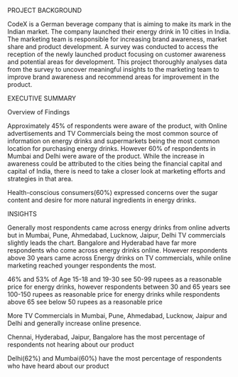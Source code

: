 PROJECT BACKGROUND

CodeX is a German beverage company that is aiming to make its mark in the Indian market. The company launched their energy drink in 10 cities in India. The marketing team is responsible for increasing brand awareness, market share and product development. A survey was conducted to access the reception of the newly launched product focusing on customer awareness and potential areas for development. This project thoroughly analyses data from the survey to uncover meaningful insights to the marketing team to improve brand awareness and recommend areas for improvement in the product.

EXECUTIVE SUMMARY

Overview of Findings

Approximately 45% of respondents were aware of the product, with Online advertisements and TV Commercials being the most common source of information on energy drinks and supermarkets being the most common location for purchasing energy drinks. However 60% of respondents in Mumbai and Delhi were aware of the product. While the increase in awareness could be attributed to the cities being the financial capital and capital of India, there is need to take a closer look at marketing efforts and strategies in that area.

Health-conscious consumers(60%) expressed concerns over the sugar content and desire for more natural ingredients in energy drinks.

INSIGHTS

Generally most respondents came across energy drinks from online adverts but in Mumbai, Pune, Ahmedabad, Lucknow, Jaipur, Delhi TV commercials slightly leads the chart. Bangalore and Hyderabad have far more respondents who come across energy drinks online. 
However respondents above 30 years came across Energy drinks on TV commercials, while online marketing reached younger respondents the most.

46% and 53% of Age 15-18 and 19-30 see 50-99 rupees as a reasonable price for energy drinks, however respondents between 30 and 65 years see 100-150 rupees as reasonable price for energy drinks while respondents above 65 see below 50 rupees as a reasonable price

More TV Commercials in Mumbai, Pune, Ahmedabad, Lucknow, Jaipur and Delhi and generally increase online presence.

Chennai, Hyderabad, Jaipur, Bangalore has the most percentage of respondents not hearing about our product 

Delhi(62%) and Mumbai(60%) have the most percentage of respondents who have heard about our product
